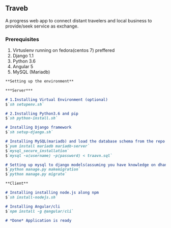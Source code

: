 ## Traveb

A progress web app to connect distant travelers and local business to provide/seek service as exchange.

### Prerequisites
1. Virtuslenv running on fedora(centos 7) preffered
2. Django 1.1
3. Python 3.6
4. Angular 5
5. MySQL (Mariadb)

```markdown
**Setting up the environment**

***Server***

# 1.Installing Virtual Environment (optional)
$`sh setupenv.sh`

# 2.Installing Python3.6 and pip
$`sh python-install.sh`

# Installing Django framework
$`sh setup-django.sh`

# Installing MySQL(mariadb) and load the database schema from the repo
$`yum install mariadb mariadb-server`
$`mysql_secure_installation`
$`mysql -u(username) -p(password) < traavn.sql`

# Setting up mysql to django models(assuming you have knowledge on dhango manage functionalities)
$`python manage.py makemigration`
$`python manage.py migrate`

**Client**

# Installing installing node.js along npm
$`sh install-nodejs.sh`

# Installing Angular/cli
$`npm install -g @angular/cli`

# *Done* Application is ready
